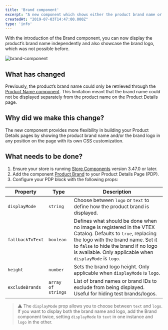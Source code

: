 ```yaml
---
title: 'Brand component'
excerpt: "A new component which shows either the product brand name or product brand logo was released."
createdAt: "2019-07-03T14:47:00.000Z"
type: 'info'
---
```

With the introduction of the Brand component, you can now display the product’s brand name independently and also showcase the brand logo, which was not possible before.

![brand-component](https://user-images.githubusercontent.com/52087100/60600980-a374d700-9d87-11e9-9f57-e10cbe371577.png)

## What has changed 

Previously, the product’s brand name could only be retrieved through the [Product Name component](https://developers.vtex.com/docs/apps/vtex.store-components@3.68.0/ProductName). This limitation meant that the brand name could not be displayed separately from the product name on the Product Details page.

## Why did we make this change?

The new component provides more flexibility in building your Product Details pages by showing the product brand name and/or the brand logo in any position on the page with its own CSS customization.

## What needs to be done?

1. Ensure your store is running [Store Components](https://developers.vtex.com/docs/apps/vtex.store-components) version 3.47.0 or later.
2. Add the component [Product Brand](https://developers.vtex.com/docs/apps/vtex.store-components@3.68.0/ProductBrand) to your Product Details Page (PDP).
3. Configure your PDP block with the following props:

| Property          | Type                | Description                                                                                                                |
|-------------------|---------------------|----------------------------------------------------------------------------------------------------------------------------|
| `displayMode`     | `string`            | Choose between `logo` or `text` to define how the product brand is displayed. |
| `fallbackToText`  | `boolean`           | Defines what should be done when no image is registered in the VTEX Catalog. Defaults to `true`, replacing the logo with the brand name. Set it to `false` to hide the brand if no logo is available. Only applicable when `displayMode` is `logo`. |
| `height`          | `number`            | Sets the brand logo height. Only applicable when `displayMode` is `logo`.                                            |
| `excludeBrands`   | `array of strings`  | List of brand names or brand IDs to exclude from being displayed. Useful for hiding test brands/logos. |


> ⚠️ The `displayMode` prop allows you to choose between `text` and `logo`. If you want to display both the brand name and logo, add the Brand component twice, setting `displayMode` to `text` in one instance and `logo` in the other.

